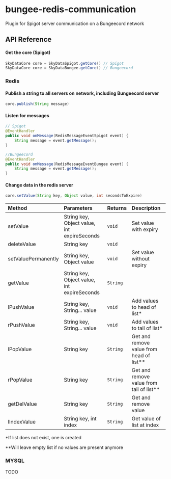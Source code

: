 # bungee-redis-communication
Plugin for Spigot server communication on a Bungeecord network
## API Reference

#### Get the core (Spigot)

```java
SkyDataCore core = SkyDataSpigot.getCore() // Spigot
SkyDataCore core = SkyDataBungee.getCore() // Bungeecord
```
### Redis

#### Publish a string to all servers on network, including Bungeecord server

```java
core.publish(String message)
```

#### Listen for messages

```java
// Spigot
@EventHandler
public void onMessage(RedisMessageEventSpigot event) {
    String message = event.getMessage();
}

//Bungeecord
@EventHandler
public void onMessage(RedisMessageEventBungee event) {
    String message = event.getMessage();
}
```
#### Change data in the redis server
```java
core.setValue(String key, Object value, int secondsToExpire)
```

| Method | Parameters | Returns     | Description                |
| :------- | :-------- | :-------    | :------------------------- |
| setValue | String key, Object value, int expireSeconds | `void`    | Set value with expiry |
| deleteValue | String key | `void`    |  |
| setValuePermanently | String key, Object value| `void`    | Set value without expiry |
| getValue | String key, Object value, int expireSeconds | `String`    |  |
| lPushValue | String key, String... value | `void`    | Add values to head of list* |
| rPushValue | String key, String... value | `void`    | Add values to tail of list* |
| lPopValue | String key | `String`    | Get and remove value from head of list** |
| rPopValue | String key | `String`    | Get and remove value from tail of list** |
| getDelValue | String key | `String`    | Get and remove value |
| lIndexValue | String key, int index | `String`    | Get value of list at index |

*If list does not exist, one is created

**Will leave empty list if no values are present anymore

### MYSQL
TODO
